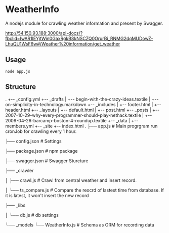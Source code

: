 # WeatherInfo

A nodejs module for crawling weather information and present by Swagger.

http://54.150.93.188:3000/api-docs/?fbclid=IwAR1lEYjtWin0GaxRgkB8kNSCZQ0OrurBi_RNMG2dqMUDowZ-LhuQU1WsF6w#/Weather%20information/get_weather

## Usage 

```
node app.js
```

## Structure
.
+-- _config.yml
+-- _drafts
|   +-- begin-with-the-crazy-ideas.textile
|   +-- on-simplicity-in-technology.markdown
+-- _includes
|   +-- footer.html
|   +-- header.html
+-- _layouts
|   +-- default.html
|   +-- post.html
+-- _posts
|   +-- 2007-10-29-why-every-programmer-should-play-nethack.textile
|   +-- 2009-04-26-barcamp-boston-4-roundup.textile
+-- _data
|   +-- members.yml
+-- _site
+-- index.html
.
├── app.js  # Main progrgram run cronJob for crawling every 1 hour.

├── config.json # Settings

├── package.json  # npm package

├── swagger.json  # Swagger Sturcture

├── _crawler

│   ├── crawl.js  # Crawl from central weather and insert record.

│   └── ts_compare.js # Compare the reocrd of lastest time from database. If it is latest, it won't insert the new record

├── _libs

│   └── db.js # db settings

└── _models
    └── WeatherInfo.js # Schema as ORM for recording data
    
